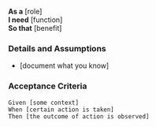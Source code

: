 **As a** [role]  
**I need** [function]  
**So that** [benefit]  

### Details and Assumptions
* [document what you know]      

### Acceptance Criteria     
```gherkin
Given [some context]
When [certain action is taken]
Then [the outcome of action is observed]
